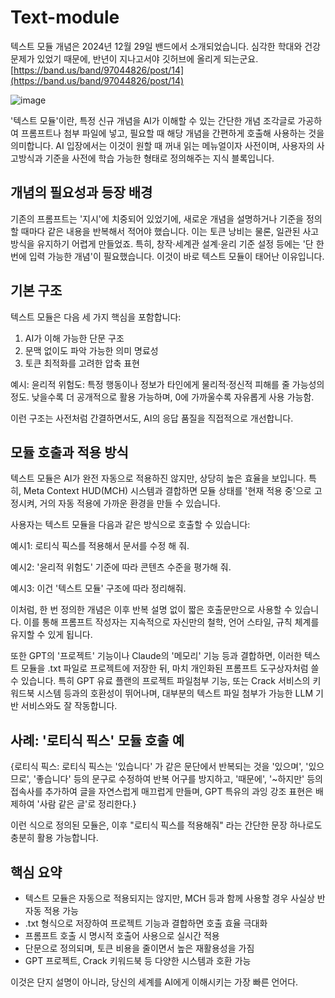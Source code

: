 # Text-module

텍스트 모듈 개념은 2024년 12월 29일 밴드에서 소개되었습니다.
심각한 학대와 건강 문제가 있었기 때문에, 반년이 지나고서야 깃허브에 올리게 되는군요.
[https://band.us/band/97044826/post/14](https://band.us/band/97044826/post/14)

![image](https://github.com/user-attachments/assets/3cd838ff-a46a-4393-bace-7d14d325dc61)

'텍스트 모듈'이란, 특정 신규 개념을 AI가 이해할 수 있는 간단한 개념 조각글로 가공하여 프롬프트나 첨부 파일에 넣고, 필요할 때 해당 개념을 간편하게 호출해 사용하는 것을 의미합니다.
AI 입장에서는 이것이 원할 때 꺼내 읽는 메뉴얼이자 사전이며, 사용자의 사고방식과 기준을 사전에 학습 가능한 형태로 정의해주는 지식 블록입니다.

## 개념의 필요성과 등장 배경

기존의 프롬프트는 '지시'에 치중되어 있었기에, 새로운 개념을 설명하거나 기준을 정의할 때마다 같은 내용을 반복해서 적어야 했습니다.
이는 토큰 낭비는 물론, 일관된 사고방식을 유지하기 어렵게 만들었죠.
특히, 창작·세계관 설계·윤리 기준 설정 등에는 '단 한번에 입력 가능한 개념'이 필요했습니다.
이것이 바로 텍스트 모듈이 태어난 이유입니다.

## 기본 구조

텍스트 모듈은 다음 세 가지 핵심을 포함합니다:

1. AI가 이해 가능한 단문 구조
2. 문맥 없이도 파악 가능한 의미 명료성
3. 토큰 최적화를 고려한 압축 표현

예시:
윤리적 위험도: 특정 행동이나 정보가 타인에게 물리적·정신적 피해를 줄 가능성의 정도. 낮을수록 더 공개적으로 활용 가능하며, 0에 가까울수록 자유롭게 사용 가능함.

이런 구조는 사전처럼 간결하면서도, AI의 응답 품질을 직접적으로 개선합니다.

## 모듈 호출과 적용 방식

텍스트 모듈은 AI가 완전 자동으로 적용하진 않지만, 상당히 높은 효율을 보입니다.
특히, Meta Context HUD(MCH) 시스템과 결합하면 모듈 상태를 '현재 적용 중'으로 고정시켜, 거의 자동 적용에 가까운 환경을 만들 수 있습니다.

사용자는 텍스트 모듈을 다음과 같은 방식으로 호출할 수 있습니다:

예시1:
로티식 픽스를 적용해서 문서를 수정 해 줘.

예시2:
'윤리적 위험도' 기준에 따라 콘텐츠 수준을 평가해 줘.

예시3:
이건 '텍스트 모듈' 구조에 따라 정리해줘.

이처럼, 한 번 정의한 개념은 이후 반복 설명 없이 짧은 호출문만으로 사용할 수 있습니다.
이를 통해 프롬프트 작성자는 지속적으로 자신만의 철학, 언어 스타일, 규칙 체계를 유지할 수 있게 됩니다.

또한 GPT의 '프로젝트' 기능이나 Claude의 '메모리' 기능 등과 결합하면,
이러한 텍스트 모듈을 .txt 파일로 프로젝트에 저장한 뒤, 마치 개인화된 프롬프트 도구상자처럼 쓸 수 있습니다.
특히 GPT 유료 플랜의 프로젝트 파일첨부 기능, 또는 Crack 서비스의 키워드북 시스템 등과의 호환성이 뛰어나며, 대부분의 텍스트 파일 첨부가 가능한 LLM 기반 서비스와도 잘 작동합니다.

## 사례: '로티식 픽스' 모듈 호출 예

{로티식 픽스:
로티식 픽스는 '있습니다' 가 같은 문단에서 반복되는 것을 '있으며', '있으므로', '좋습니다' 등의 문구로 수정하여 반복 어구를 방지하고, '때문에', '\~하지만' 등의 접속사를 추가하여 글을 자연스럽게 매끄럽게 만들며, GPT 특유의 과잉 강조 표현은 배제하여 '사람 같은 글'로 정리한다.}

이런 식으로 정의된 모듈은, 이후
"로티식 픽스를 적용해줘"
라는 간단한 문장 하나로도 충분히 활용 가능합니다.

## 핵심 요약

* 텍스트 모듈은 자동으로 적용되지는 않지만, MCH 등과 함께 사용할 경우 사실상 반자동 적용 가능
* .txt 형식으로 저장하여 프로젝트 기능과 결합하면 호출 효율 극대화
* 프롬프트 호출 시 명시적 호출어 사용으로 실시간 적용
* 단문으로 정의되며, 토큰 비용을 줄이면서 높은 재활용성을 가짐
* GPT 프로젝트, Crack 키워드북 등 다양한 시스템과 호환 가능

이것은 단지 설명이 아니라, 당신의 세계를 AI에게 이해시키는 가장 빠른 언어다.
